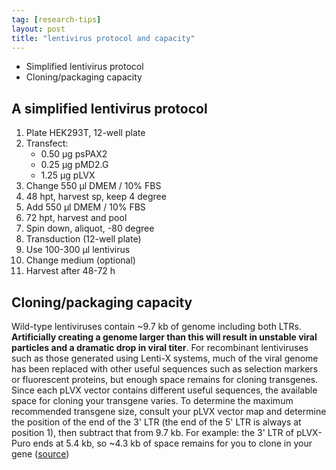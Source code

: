 ```yaml
---
tag: [research-tips]
layout: post
title: "lentivirus protocol and capacity"
---
```


- Simplified lentivirus protocol
- Cloning/packaging capacity

<!--more-->

## A simplified lentivirus protocol

1. Plate HEK293T, 12-well plate
2. Transfect:
   - 0.50 μg psPAX2
   - 0.25 μg pMD2.G
   - 1.25 μg pLVX
3. Change 550 μl DMEM / 10% FBS
4. 48 hpt, harvest sp, keep 4 degree
5. Add 550 μl DMEM / 10% FBS
6. 72 hpt, harvest and pool
7. Spin down, aliquot, -80 degree
8. Transduction (12-well plate)
9. Use 100-300 μl lentivirus
10. Change medium (optional)
11. Harvest after 48-72 h

## Cloning/packaging capacity

Wild-type lentiviruses contain ~9.7 kb of genome including both LTRs. **Artificially creating a genome larger than this will result in unstable viral particles and a dramatic drop in viral titer**. For recombinant lentiviruses such as those generated using Lenti-X systems, much of the viral genome has been replaced with other useful sequences such as selection markers or fluorescent proteins, but enough space remains for cloning transgenes. Since each pLVX vector contains different useful sequences, the available space for cloning your transgene varies. To determine the maximum recommended transgene size, consult your pLVX vector map and determine the position of the end of the 3' LTR (the end of the 5' LTR is always at position 1), then subtract that from 9.7 kb. For example: the 3' LTR of pLVX-Puro ends at 5.4 kb, so ~4.3 kb of space remains for you to clone in your gene ([source](https://www.takarabio.com/learning-centers/gene-function/viral-transduction/lentivirus/lenti-x-faqs))

